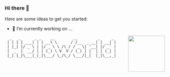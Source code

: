 ### Hi there 👋

<!--
**threeworld/threeworld** is a ✨ _special_ ✨ repository because its `README.md` (this file) appears on your GitHub profile.
-->
Here are some ideas to get you started:

- 🔭 I’m currently working on ...

<img align=right height=115 src='http://n.sinaimg.cn/sinacn/w638h640/20180131/1303-fyrcsrw1209498.jpg'/>

```
  _   _      _ _    __        __         _     _ 
 | | | | ___| | | __\ \      / /__  _ __| | __| |
 | |_| |/ _ \ | |/ _ \ \ /\ / / _ \| '__| |/ _` |
 |  _  |  __/ | | (_) \ V  V / (_) | |  | | (_| |
 |_| |_|\___|_|_|\___/ \_/\_/ \___/|_|  |_|\__,_|
 ```
